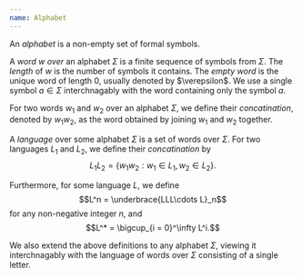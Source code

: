 ```yaml
---
name: Alphabet
---
```


An *alphabet* is a non-empty set of formal symbols.

A *word* $w$ *over* an alphabet $\Sigma$ is a finite sequence of symbols from $\Sigma$. The *length* of $w$ is the number of symbols it contains. The *empty word* is the unique word of length $0$, usually denoted by $\verepsilon$. We use a single symbol $a\in \Sigma$ interchnagably with the word containing only the symbol $a$.

For two words $w_1$ and $w_2$ over an alphabet $\Sigma$, we define their *concatination*, denoted by $w_1w_2$, as the word obtained by joining $w_1$ and $w_2$ together. 

A *language* over some alphabet $\Sigma$ is a set of words over $\Sigma$. For two languages $L_1$ and $L_2$, we define their *concatination* by
$$L_1L_2 = \{w_1w_2 : w_1\in L_1, w_2\in L_2\}.$$

Furthermore, for some language $L$, we define
$$L^n = \underbrace{LLL\cdots L}_n$$
for any non-negative integer $n$, and
$$L^* = \bigcup_{i = 0}^\infty L^i.$$

We also extend the above definitions to any alphabet $\Sigma$, viewing it interchnagably with the language of words over $\Sigma$ consisting of a single letter.